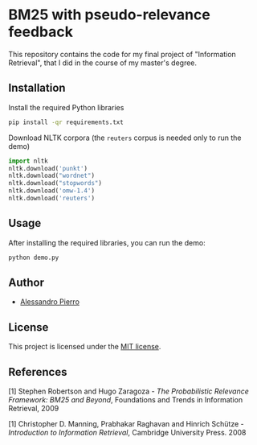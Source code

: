# BM25 with pseudo-relevance feedback

This repository contains the code for my final project of "Information Retrieval", that I did in the course of my master's degree.

## Installation

Install the required Python libraries

```bash
pip install -qr requirements.txt
```

Download NLTK corpora (the ```reuters``` corpus is needed only to run the demo)

```python
import nltk
nltk.download('punkt')
nltk.download("wordnet")
nltk.download("stopwords")
nltk.download('omw-1.4')
nltk.download('reuters')
```
## Usage

After installing the required libraries, you can run the demo:

```python
python demo.py
```

## Author

- [Alessandro Pierro](https://github.com/AlessandroPierro)

## License

This project is licensed under the [MIT license](LICENSE).

## References

<a id="1">[1]</a> 
Stephen Robertson and Hugo Zaragoza - 
*The Probabilistic Relevance Framework: BM25 and Beyond*,
Foundations and Trends in Information Retrieval, 2009

<a id="2">[1]</a> 
Christopher D. Manning, Prabhakar Raghavan and Hinrich Schütze - 
*Introduction to Information Retrieval*,
Cambridge University Press. 2008